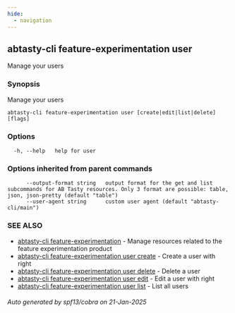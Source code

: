 ```yaml
---
hide:
  - navigation
---
```

## abtasty-cli feature-experimentation user

Manage your users

### Synopsis

Manage your users

```
abtasty-cli feature-experimentation user [create|edit|list|delete] [flags]
```

### Options

```
  -h, --help   help for user
```

### Options inherited from parent commands

```
      --output-format string   output format for the get and list subcommands for AB Tasty resources. Only 3 format are possible: table, json, json-pretty (default "table")
      --user-agent string      custom user agent (default "abtasty-cli/main")
```

### SEE ALSO

* [abtasty-cli feature-experimentation](abtasty-cli_feature-experimentation.md)	 - Manage resources related to the feature experimentation product
* [abtasty-cli feature-experimentation user create](abtasty-cli_feature-experimentation_user_create.md)	 - Create a user with right
* [abtasty-cli feature-experimentation user delete](abtasty-cli_feature-experimentation_user_delete.md)	 - Delete a user
* [abtasty-cli feature-experimentation user edit](abtasty-cli_feature-experimentation_user_edit.md)	 - Edit a user with right
* [abtasty-cli feature-experimentation user list](abtasty-cli_feature-experimentation_user_list.md)	 - List all users

###### Auto generated by spf13/cobra on 21-Jan-2025

